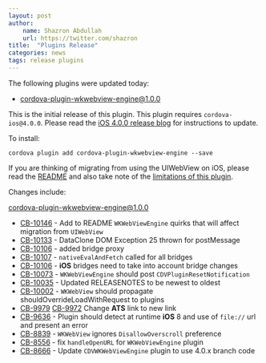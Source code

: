 ```yaml
---
layout: post
author:
    name: Shazron Abdullah
    url: https://twitter.com/shazron
title:  "Plugins Release"
categories: news
tags: release plugins
---
```


The following plugins were updated today:

* cordova-plugin-wkwebview-engine@1.0.0

This is the initial release of this plugin. This plugin requires `cordova-ios@4.0.0`. Please read the [iOS 4.0.0 release blog](http://cordova.apache.org/announcements/2015/12/08/cordova-ios-4.0.0.html) for instructions to update. 

To install:

    cordova plugin add cordova-plugin-wkwebview-engine --save

If you are thinking of migrating from using the UIWebView on iOS, please read the [README](https://github.com/apache/cordova-plugin-wkwebview-engine/blob/master/README.md) and also take note of the [limitations of this plugin](https://issues.apache.org/jira/issues/?jql=project%20%3D%20CB%20AND%20labels%20%3D%20wkwebview-known-issues).

Changes include:
<!--more-->

cordova-plugin-wkwebview-engine@1.0.0

* [CB-10146](https://issues.apache.org/jira/browse/CB-10146) - Add to README `WKWebViewEngine` quirks that will affect migration from `UIWebView`
* [CB-10133](https://issues.apache.org/jira/browse/CB-10133) - DataClone DOM Exception 25 thrown for postMessage
* [CB-10106](https://issues.apache.org/jira/browse/CB-10106) - added bridge proxy
* [CB-10107](https://issues.apache.org/jira/browse/CB-10107) - `nativeEvalAndFetch` called for all bridges
* [CB-10106](https://issues.apache.org/jira/browse/CB-10106) - **iOS** bridges need to take into account bridge changes
* [CB-10073](https://issues.apache.org/jira/browse/CB-10073) - `WKWebViewEngine` should post `CDVPluginResetNotification`
* [CB-10035](https://issues.apache.org/jira/browse/CB-10035) - Updated RELEASENOTES to be newest to oldest
* [CB-10002](https://issues.apache.org/jira/browse/CB-10002) - `WKWebView` should propagate shouldOverrideLoadWithRequest to plugins
* [CB-9979](https://issues.apache.org/jira/browse/CB-9979) [CB-9972](https://issues.apache.org/jira/browse/CB-9972) Change **ATS** link to new link
* [CB-9636](https://issues.apache.org/jira/browse/CB-9636) - Plugin should detect at runtime **iOS** 8 and use of `file://` url and present an error
* [CB-8839](https://issues.apache.org/jira/browse/CB-8839) - `WKWebView` ignores `DisallowOverscroll` preference
* [CB-8556](https://issues.apache.org/jira/browse/CB-8556) - fix `handleOpenURL` for `WKWebViewEngine` plugin
* [CB-8666](https://issues.apache.org/jira/browse/CB-8666) - Update `CDVWKWebViewEngine` plugin to use 4.0.x branch code

